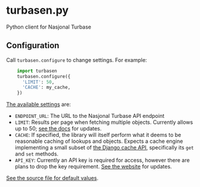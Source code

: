 # turbasen.py
Python client for Nasjonal Turbase

## Configuration

Call `turbasen.configure` to change settings. For example:

```python
    import turbasen
    turbasen.configure({
      'LIMIT': 50,
      'CACHE': my_cache,
    })
```

[The available settings](https://github.com/Turbasen/turbasen.py/blob/master/turbasen/settings.py) are:

* `ENDPOINT_URL`: The URL to the Nasjonal Turbase API endpoint
* `LIMIT`: Results per page when fetching multiple objects. Currently allows up to 50; [see the docs](http://www.nasjonalturbase.no/) for updates.
* `CACHE`: If specified, the library will itself perform what it deems to be reasonable caching of lookups and objects. Expects a cache engine implementing a small subset of [the Django cache API](https://docs.djangoproject.com/en/dev/topics/cache/#the-low-level-cache-api), specifically its `get` and `set` methods.
* `API_KEY`: Currently an API key is required for access, however there are plans to drop the key requirement. [See the website](http://www.nasjonalturbase.no/) for updates.

[See the source file for default values](https://github.com/Turbasen/turbasen.py/blob/master/turbasen/settings.py).
